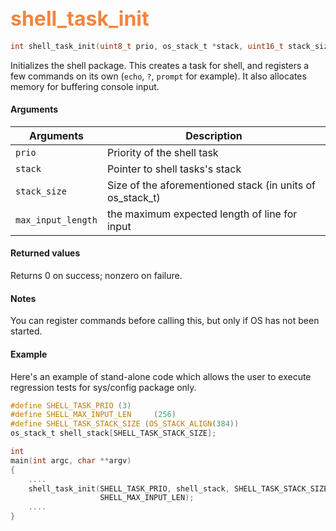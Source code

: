 ## <font color="F2853F" style="font-size:24pt"> shell_task_init</font>

```c
int shell_task_init(uint8_t prio, os_stack_t *stack, uint16_t stack_size, int max_input_length);
```

Initializes the shell package. This creates a task for shell, and registers a few commands on its own 
(`echo`, `?`, `prompt` for example). It also allocates memory for buffering console input.

#### Arguments

| Arguments | Description |
|-----------|-------------|
| `prio` | Priority of the shell task |
| `stack` | Pointer to shell tasks's stack |
| `stack_size` | Size of the aforementioned stack (in units of os_stack_t) |
| `max_input_length` | the maximum expected length of line for input |

#### Returned values

Returns 0 on success; nonzero on failure.

#### Notes

You can register commands before calling this, but only if OS has not been started.

#### Example

Here's an example of stand-alone code which allows the user to execute regression tests for sys/config package only.

```c
#define SHELL_TASK_PRIO (3)
#define SHELL_MAX_INPUT_LEN     (256)
#define SHELL_TASK_STACK_SIZE (OS_STACK_ALIGN(384))
os_stack_t shell_stack[SHELL_TASK_STACK_SIZE];

int
main(int argc, char **argv)
{
    ....
    shell_task_init(SHELL_TASK_PRIO, shell_stack, SHELL_TASK_STACK_SIZE,
                    SHELL_MAX_INPUT_LEN);
    ....
}
```
